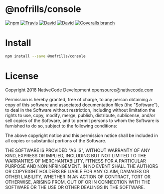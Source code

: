 # @nofrills/console

[![npm](https://img.shields.io/npm/v/@nofrills/console.svg?style=flat-square)](https://www.npmjs.com/package/@nofrills/console)
[![Travis](https://img.shields.io/travis/nativecode-dev/nofrills-console.svg?style=flat-square&label=travis)](https://travis-ci.org/nativecode-dev/nofrills-console)
[![David](https://img.shields.io/david/nativecode-dev/nofrills-console.svg?style=flat-square&label=deps)](https://www.npmjs.com/package/@nofrills/console)
[![David](https://img.shields.io/david/dev/nativecode-dev/nofrills-console.svg?style=flat-square&label=devdeps)](https://www.npmjs.com/package/@nofrills/console)
[![Coveralls branch](https://img.shields.io/coveralls/nativecode-dev/nofrills-console/master.svg?style=flat-square)](https://coveralls.io/r/nativecode-dev/nofrills-console?branch=master)

# Install

```bash
npm install --save @nofrills/console
```

# License
Copyright 2018 NativeCode Development <opensource@nativecode.com>

Permission is hereby granted, free of charge, to any person obtaining a copy of this software and associated
documentation files (the "Software"), to deal in the Software without restriction, including without
limitation the rights to use, copy, modify, merge, publish, distribute, sublicense, and/or sell copies of the
Software, and to permit persons to whom the Software is furnished to do so, subject to the following
conditions:

The above copyright notice and this permission notice shall be included in all copies or substantial portions
of the Software.

THE SOFTWARE IS PROVIDED "AS IS", WITHOUT WARRANTY OF ANY KIND, EXPRESS OR IMPLIED, INCLUDING BUT NOT LIMITED
TO THE WARRANTIES OF MERCHANTABILITY, FITNESS FOR A PARTICULAR PURPOSE AND NONINFRINGEMENT. IN NO EVENT SHALL
THE AUTHORS OR COPYRIGHT HOLDERS BE LIABLE FOR ANY CLAIM, DAMAGES OR OTHER LIABILITY, WHETHER IN AN ACTION OF
CONTRACT, TORT OR OTHERWISE, ARISING FROM, OUT OF OR IN CONNECTION WITH THE SOFTWARE OR THE USE OR OTHER
DEALINGS IN THE SOFTWARE.
